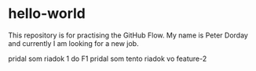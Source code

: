 # hello-world
This repository is for practising the GitHub Flow.
My name is Peter Dorday and currently I am looking for a new job.


pridal som riadok 1 do F1
pridal som tento riadok vo feature-2

